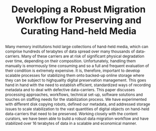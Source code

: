 ---
abstract: 'Many memory institutions hold large collections of hand-held

  media, which can comprise hundreds of terabytes of data spread

  over many thousands of data-carriers. Many of these carriers are

  at risk of significant physical degradation over time, depending on

  their composition. Unfortunately, handling them manually is

  enormously time consuming and so a full and frequent evaluation

  of their condition is extremely expensive. It is, therefore, important to develop
  scalable processes for stabilizing them onto backed-up online storage where they
  can be subject to highquality digital preservation management. This goes hand in
  hand with the need to establish efficient, standardized ways of recording metadata
  and to deal with defective data-carriers. This paper discusses processing approaches,
  workflows, technical set-up, software solutions and touches on staffing needs for
  the stabilization process. We have experimented with different disk copying robots,
  defined our metadata, and addressed storage issues to scale stabilization to the
  vast quantities of digital objects on hand-held data-carriers that need to be preserved.
  Working closely with the content curators, we have been able to build a robust data
  migration workflow and have stabilized over 16 terabytes of data in a scalable and
  economical manner.'
creators:
- Dappert, Angela
- Kimura, Akiko
- Jackson, Andrew
date: null
document_url: https://services.phaidra.univie.ac.at/api/object/o:294206/download
grand_parent: iPRES
institutions: []
keywords:
- singapore
- data-carrier stabilization
- disk-copying robot
- digital preservation
- auto loader
landing_page_url: https://phaidra.univie.ac.at/o:294206
language: eng
layout: publication
license: CC BY-SA 3.0 AT
notes_url: null
parent: iPRES 2011
presentation_url: null
publication_type: paper
size: 586478
source_name: iPRES
title: Developing a Robust Migration Workflow for Preserving and Curating Hand-held
  Media
year: 2011
---